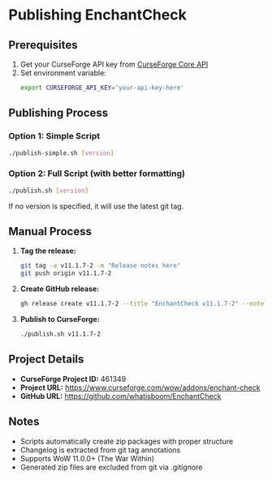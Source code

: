 # Publishing EnchantCheck

## Prerequisites

1. Get your CurseForge API key from [CurseForge Core API](https://authors.curseforge.com/knowledge-base/projects/529-api-key)
2. Set environment variable:
   ```bash
   export CURSEFORGE_API_KEY='your-api-key-here'
   ```

## Publishing Process

### Option 1: Simple Script
```bash
./publish-simple.sh [version]
```

### Option 2: Full Script (with better formatting)
```bash
./publish.sh [version]
```

If no version is specified, it will use the latest git tag.

## Manual Process

1. **Tag the release:**
   ```bash
   git tag -a v11.1.7-2 -m "Release notes here"
   git push origin v11.1.7-2
   ```

2. **Create GitHub release:**
   ```bash
   gh release create v11.1.7-2 --title "EnchantCheck v11.1.7-2" --notes "Release notes"
   ```

3. **Publish to CurseForge:**
   ```bash
   ./publish.sh v11.1.7-2
   ```

## Project Details

- **CurseForge Project ID:** 461349
- **Project URL:** https://www.curseforge.com/wow/addons/enchant-check
- **GitHub URL:** https://github.com/whatisboom/EnchantCheck

## Notes

- Scripts automatically create zip packages with proper structure
- Changelog is extracted from git tag annotations
- Supports WoW 11.0.0+ (The War Within)
- Generated zip files are excluded from git via .gitignore
